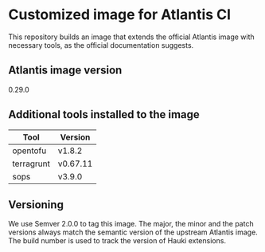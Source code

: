 # Customized image for Atlantis CI

This repository builds an image that extends the official Atlantis image
with necessary tools, as the official documentation suggests.

## Atlantis image version

0.29.0


## Additional tools installed to the image

| Tool       | Version  |
|------------|----------|
| opentofu   | v1.8.2   |
| terragrunt | v0.67.11 |
| sops       | v3.9.0   |


## Versioning

We use Semver 2.0.0 to tag this image. The major, the minor and the patch versions
always match the semantic version of the upstream Atlantis image. The build number
is used to track the version of Hauki extensions.
